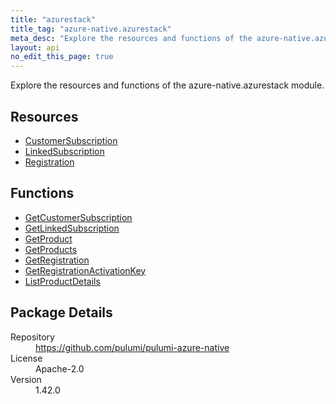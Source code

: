 ```yaml
---
title: "azurestack"
title_tag: "azure-native.azurestack"
meta_desc: "Explore the resources and functions of the azure-native.azurestack module."
layout: api
no_edit_this_page: true
---
```


<!-- WARNING: this file was generated by Pulumi Docs Generator. -->
<!-- Do not edit by hand unless you're certain you know what you are doing! -->

Explore the resources and functions of the azure-native.azurestack module.

<h2 id="resources">Resources</h2>
<ul class="api">
    <li><a href="customersubscription" title="CustomerSubscription"><span class="api-symbol api-symbol--resource"></span>CustomerSubscription</a></li>
    <li><a href="linkedsubscription" title="LinkedSubscription"><span class="api-symbol api-symbol--resource"></span>LinkedSubscription</a></li>
    <li><a href="registration" title="Registration"><span class="api-symbol api-symbol--resource"></span>Registration</a></li>
</ul>

<h2 id="functions">Functions</h2>
<ul class="api">
    <li><a href="getcustomersubscription" title="GetCustomerSubscription"><span class="api-symbol api-symbol--function"></span>GetCustomerSubscription</a></li>
    <li><a href="getlinkedsubscription" title="GetLinkedSubscription"><span class="api-symbol api-symbol--function"></span>GetLinkedSubscription</a></li>
    <li><a href="getproduct" title="GetProduct"><span class="api-symbol api-symbol--function"></span>GetProduct</a></li>
    <li><a href="getproducts" title="GetProducts"><span class="api-symbol api-symbol--function"></span>GetProducts</a></li>
    <li><a href="getregistration" title="GetRegistration"><span class="api-symbol api-symbol--function"></span>GetRegistration</a></li>
    <li><a href="getregistrationactivationkey" title="GetRegistrationActivationKey"><span class="api-symbol api-symbol--function"></span>GetRegistrationActivationKey</a></li>
    <li><a href="listproductdetails" title="ListProductDetails"><span class="api-symbol api-symbol--function"></span>ListProductDetails</a></li>
</ul>

<h2 id="package-details">Package Details</h2>
<dl class="package-details">
	<dt>Repository</dt>
	<dd><a href="https://github.com/pulumi/pulumi-azure-native">https://github.com/pulumi/pulumi-azure-native</a></dd>
	<dt>License</dt>
	<dd>Apache-2.0</dd>
	<dt>Version</dt>
	<dd>1.42.0</dd>
</dl>


